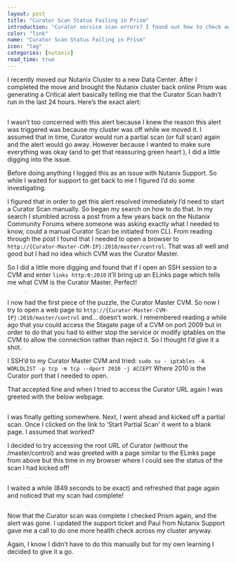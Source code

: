 ```yaml
---
layout: post
title: "Curator Scan Status Failing in Prism"
introduction: "Curator service scan errors? I found out how to check and manually start the scan job."
color: "link"
name: "Curator Scan Status Failing in Prism"
icon: "tag"
categories: [nutanix]
read_time: true
---
```


I recently moved our Nutanix Cluster to a new Data Center. After I completed the move and brought the Nutanix cluster back online Prism was generating a Critical alert basically telling me that the Curator Scan hadn’t run in the last 24 hours. Here’s the exact alert:

<figure>
  <img src="data:image/gif;base64,iVBORw0KGgoAAAANSUhEUgAAAAMAAAABAgMAAABmjvwnAAAABGdBTUEAALGPC/xhBQAAACBjSFJNAAB6JgAAgIQAAPoAAACA6AAAdTAAAOpgAAA6mAAAF3CculE8AAAADFBMVEX09/n3+fr5+vr///81AiMYAAAAAWJLR0QDEQxM8gAAAAd0SU1FB+ELDxQ4MWMR9K0AAAAKSURBVAgdY5AAAAAaABmq72WiAAAAJXRFWHRkYXRlOmNyZWF0ZQAyMDE3LTExLTE3VDE1OjIxOjI3KzEwOjAwWhZ5fgAAACV0RVh0ZGF0ZTptb2RpZnkAMjAxNy0xMS0xNVQxMDo1Njo0OSsxMDowMOxzK5IAAAAASUVORK5CYII=" data-sizes="auto" data-src="{{ site.url }}/images/curator_error.png" alt="Curator Service Error" class="lazyload blur-up" />
</figure>


I wasn’t too concerned with this alert because I knew the reason this alert was triggered was because my cluster was off while we moved it. I assumed that in time, Curator would run a partial scan (or full scan) again and the alert would go away. However because I wanted to make sure everything was okay (and to get that reassuring green heart ), I did a little digging into the issue.

Before doing anything I logged this as an issue with Nutanix Support. So while I waited for support to get back to me I figured I’d do some investigating.

I figured that in order to get this alert resolved immediately I’d need to start a Curator Scan manually. So began my search on how to do that.
In my search I stumbled across a post from a few years back on the Nutanix Community Forums where someone was asking exactly what I needed to know, could a manual Curator Scan be initiated from CLI. From reading through the post I found that I needed to open a browser to `http://{Curator-Master-CVM-IP}:2010/master/control`. That was all well and good but I had no idea which CVM was the Curator Master.

So I did a little more digging and found that if I open an SSH session to a CVM and enter  `links http:0:2010` it’ll bring up an ELinks page which tells me what CVM is the Curator Master. Perfect!

<figure>
  <img src="data:image/gif;base64,iVBORw0KGgoAAAANSUhEUgAAAAMAAAABAgMAAABmjvwnAAAABGdBTUEAALGPC/xhBQAAACBjSFJNAAB6JgAAgIQAAPoAAACA6AAAdTAAAOpgAAA6mAAAF3CculE8AAAADFBMVEWksaars6yxtLH///9beHaiAAAAAWJLR0QDEQxM8gAAAAlwSFlzAAAOwwAADsMBx2+oZAAAAAd0SU1FB+ELEgYdGQOGdOwAAAAKSURBVAgdY5AAAAAaABmq72WiAAAAJXRFWHRkYXRlOmNyZWF0ZQAyMDE3LTExLTE3VDIwOjI5OjI1KzEwOjAwvxC+awAAACV0RVh0ZGF0ZTptb2RpZnkAMjAxNy0xMS0xN1QyMDoyOToyNSsxMDowMM5NBtcAAAAASUVORK5CYII=" data-sizes="auto" data-src="{{ site.url }}/images/eLinks.png" alt="eLinks Page" class="lazyload blur-up" />
</figure>

I now had the first piece of the puzzle, the Curator Master CVM. So now I try to open a web page to `http://{Curator-Master-CVM-IP}:2010/master/control` and… doesn’t work. I remembered reading a while ago that you could access the Stagate page of a CVM on port 2009 but in order to do that you had to either stop the service or modify iptables on the CVM to allow the connection rather than reject it. So I thought I’d give it a shot.

I SSH’d to my Curator Master CVM and tried:
`sudo su - iptables -A WORLDLIST -p tcp -m tcp --dport 2010 -j ACCEPT`
Where 2010 is the Curator port that I needed to open.

That accepted fine and when I tried to access the Curator URL again I was greeted with the below webpage.

<figure>
  <img src="data:image/gif;base64,iVBORw0KGgoAAAANSUhEUgAAAAMAAAABAgMAAABmjvwnAAAABGdBTUEAALGPC/xhBQAAACBjSFJNAAB6JgAAgIQAAPoAAACA6AAAdTAAAOpgAAA6mAAAF3CculE8AAAADFBMVEXe3+3g4uji4+P////l388dAAAAAWJLR0QDEQxM8gAAAAd0SU1FB+ELEgYdGQOGdOwAAAAKSURBVAgdY5AAAAAaABmq72WiAAAAJXRFWHRkYXRlOmNyZWF0ZQAyMDE3LTExLTE3VDIwOjI5OjI1KzEwOjAwvxC+awAAACV0RVh0ZGF0ZTptb2RpZnkAMjAxNy0xMS0xN1QyMDoyOToyNSsxMDowMM5NBtcAAAAASUVORK5CYII=" data-src="{{ site.url }}/images/Curator_Control_Page.png" alt="Curator Control Page" data-sizes="auto" class="lazyload blur-up" />
</figure>

I was finally getting somewhere.
Next, I went ahead and kicked off a partial scan. Once I clicked on the link to ‘Start Partial Scan’ it went to a blank page. I assumed that worked?

I decided to try accessing the root URL of Curator (without the /master/control) and was greeted with a page similar to the ELinks page from above but this time in my browser where I could see the status of the scan I had kicked off!

<figure>
  <img src="data:image/gif;base64,iVBORw0KGgoAAAANSUhEUgAAAAoAAAABBAMAAAAV2yJNAAAABGdBTUEAALGPC/xhBQAAACBjSFJNAAB6JgAAgIQAAPoAAACA6AAAdTAAAOpgAAA6mAAAF3CculE8AAAAIVBMVEXP1tDS2dLT29PR29HP2s/R29HW3tbY3tjX3tfX3tf///+5eJfLAAAAAWJLR0QKaND0VgAAAAlwSFlzAAAOwwAADsMBx2+oZAAAAAd0SU1FB+ELEgYdGQOGdOwAAAAOSURBVAgdY2BUdk3vBAACvQFaWs8ASQAAACV0RVh0ZGF0ZTpjcmVhdGUAMjAxNy0xMS0xN1QyMDoyOToyNSsxMDowML8QvmsAAAAldEVYdGRhdGU6bW9kaWZ5ADIwMTctMTEtMTdUMjA6Mjk6MjUrMTA6MDDOTQbXAAAAAElFTkSuQmCC" data-sizes="auto" data-src="{{ site.url }}/images/curator_running.png" alt="Curator Active Jobs" class="lazyload blur-up" />
</figure>

I waited a while (849 seconds to be exact) and refreshed that page again and noticed that my scan had complete!

<figure>
  <img src="data:image/gif;base64,iVBORw0KGgoAAAANSUhEUgAAAAoAAAABBAMAAAAV2yJNAAAABGdBTUEAALGPC/xhBQAAACBjSFJNAAB6JgAAgIQAAPoAAACA6AAAdTAAAOpgAAA6mAAAF3CculE8AAAAIVBMVEXO1c/L2MvH2sfI2sjN2c3Q2tDU3NTV3NXW3dbW3db////U+s5YAAAAAWJLR0QKaND0VgAAAAlwSFlzAAAOwwAADsMBx2+oZAAAAAd0SU1FB+ELEgYdGQOGdOwAAAAOSURBVAgdY2BUdk3vBAACvQFaWs8ASQAAACV0RVh0ZGF0ZTpjcmVhdGUAMjAxNy0xMS0xN1QyMDoyOToyNSsxMDowML8QvmsAAAAldEVYdGRhdGU6bW9kaWZ5ADIwMTctMTEtMTdUMjA6Mjk6MjUrMTA6MDDOTQbXAAAAAElFTkSuQmCC" data-sizes="auto" data-src="{{ site.url }}/images/curator_succeeded.png" alt="Curator Jobs Succeeded" class="lazyload blur-up" />
</figure>

Now that the Curator scan was complete I checked Prism again, and the alert was gone.
I updated the support ticket and Paul from Nutanix Support gave me a call to do one more health check across my cluster anyway.

Again, I know I didn’t have to do this manually but for my own learning I decided to give it a go.
